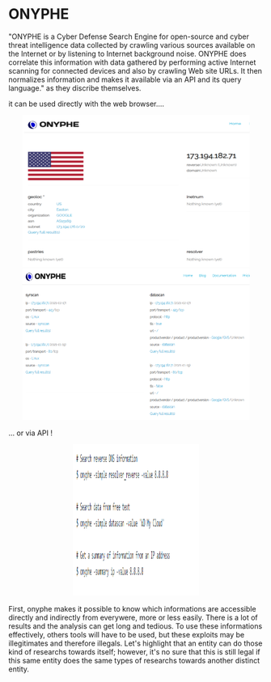 # ONYPHE 

"ONYPHE is a Cyber Defense Search Engine for open-source and cyber threat intelligence data collected by crawling various sources available on the Internet or by listening to Internet background noise. ONYPHE does correlate this information with data gathered by performing active Internet scanning for connected devices and also by crawling Web site URLs. It then normalizes information and makes it available via an API and its query language." as they discribe themselves.

it can be used directly with the web browser....
<p align="center">
  <img src="https://github.com/MichalonCarpino/Tools_Legal_Utilisation/blob/main/Tools_Legal_Utilisation/images/ON1.PNG?raw=true" width="450" height="300" />  
  
  <img src="https://github.com/MichalonCarpino/Tools_Legal_Utilisation/blob/main/Tools_Legal_Utilisation/images/ON2.PNG?raw=true" width="450" height="300" />
</p>


... or via API !
<p align="center">
  <img src="https://github.com/MichalonCarpino/Tools_Legal_Utilisation/blob/main/Tools_Legal_Utilisation/images/ON3.PNG?raw=true" width="250" height="300" />  
  
</p>


First, onyphe makes it possible to know which informations are accessible directly and indirectly from everywere, more or less easily. There is a lot of results and the analysis can get long and tedious. To use these informations effectively, others tools will have to be used, but these exploits may be illegitimates and therefore illegals. Let's highlight  that an entity can do those kind of researchs towards itself; however, it's no sure that this is still legal if this same entity does the same types of researchs towards another distinct entity.


